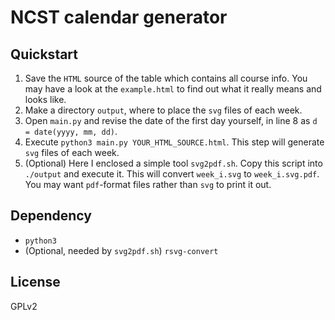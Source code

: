 # NCST calendar generator

## Quickstart

1. Save the `HTML` source of the table which contains all course info. 
   You may have a look at the `example.html` to find out what it really means and looks like.
2. Make a directory `output`, where to place the `svg` files of each week.
2. Open `main.py` and revise the date of the first day yourself, in line 8 as `d = date(yyyy, mm, dd)`.
3. Execute `python3 main.py YOUR_HTML_SOURCE.html`. This step will generate `svg` files of each week.
4. (Optional) Here I enclosed a simple tool `svg2pdf.sh`. Copy this script into `./output` and execute it.
   This will convert `week_i.svg` to `week_i.svg.pdf`. You may want `pdf`-format files rather than `svg`
   to print it out.

## Dependency

* `python3`
* (Optional, needed by `svg2pdf.sh`) `rsvg-convert`

## License

GPLv2
